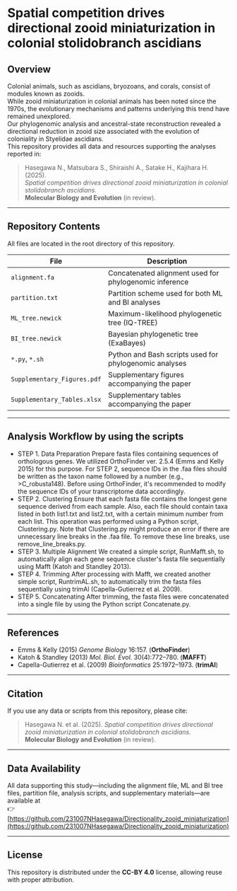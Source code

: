# Spatial competition drives directional zooid miniaturization in colonial stolidobranch ascidians

## Overview
Colonial animals, such as ascidians, bryozoans, and corals, consist of modules known as zooids.  
While zooid miniaturization in colonial animals has been noted since the 1970s, the evolutionary mechanisms and patterns underlying this trend have remained unexplored.  
Our phylogenomic analysis and ancestral-state reconstruction revealed a directional reduction in zooid size associated with the evolution of coloniality in Styelidae ascidians.  
This repository provides all data and resources supporting the analyses reported in:

> Hasegawa N., Matsubara S., Shiraishi A., Satake H., Kajihara H. (2025).  
> *Spatial competition drives directional zooid miniaturization in colonial stolidobranch ascidians.*  
> **Molecular Biology and Evolution** (in review).

---

## Repository Contents
All files are located in the root directory of this repository.

| File | Description |
|------|--------------|
| `alignment.fa` | Concatenated alignment used for phylogenomic inference |
| `partition.txt` | Partition scheme used for both ML and BI analyses |
| `ML_tree.newick` | Maximum-likelihood phylogenetic tree (IQ-TREE) |
| `BI_tree.newick` | Bayesian phylogenetic tree (ExaBayes) |
| `*.py`, `*.sh` | Python and Bash scripts used for phylogenomic analyses |
| `Supplementary_Figures.pdf` | Supplementary figures accompanying the paper |
| `Supplementary_Tables.xlsx` | Supplementary tables accompanying the paper |

---

## Analysis Workflow by using the scripts
- STEP 1. Data Preparation Prepare fasta files containing sequences of orthologous genes. We utilized OrthoFinder ver. 2.5.4 (Emms and Kelly 2015) for this purpose. For STEP 2, sequence IDs in the .faa files should be written as the taxon name followed by a number (e.g., >C_robusta148). Before using OrthoFinder, it's recommended to modify the sequence IDs of your transcriptome data accordingly.
- STEP 2. Clustering Ensure that each fasta file contains the longest gene sequence derived from each sample. Also, each file should contain taxa listed in both list1.txt and list2.txt, with a certain minimum number from each list. This operation was performed using a Python script, Clustering.py. Note that Clustering.py might produce an error if there are unnecessary line breaks in the .faa file. To remove these line breaks, use remove_line_breaks.py.
- STEP 3. Multiple Alignment We created a simple script, RunMafft.sh, to automatically align each gene sequence cluster's fasta file sequentially using Mafft (Katoh and Standley 2013).
- STEP 4. Trimming After processing with Mafft, we created another simple script, RuntrimAL.sh, to automatically trim the fasta files sequentially using trimAl (Capella-Gutierrez et al. 2009).
- STEP 5. Concatenating After trimming, the fasta files were concatenated into a single file by using the Python script Concatenate.py.

---

## References
- Emms & Kelly (2015) *Genome Biology* 16:157. (**OrthoFinder**)  
- Katoh & Standley (2013) *Mol. Biol. Evol.* 30(4):772–780. (**MAFFT**)  
- Capella-Gutierrez et al. (2009) *Bioinformatics* 25:1972–1973. (**trimAl**)  

---

## Citation
If you use any data or scripts from this repository, please cite:  
> Hasegawa N. et al. (2025). *Spatial competition drives directional zooid miniaturization in colonial stolidobranch ascidians.*  
> **Molecular Biology and Evolution** (in review).

---

## Data Availability
All data supporting this study—including the alignment file, ML and BI tree files, partition file, analysis scripts, and supplementary materials—are available at  
👉 [https://github.com/231007NHasegawa/Directionality_zooid_miniaturization](https://github.com/231007NHasegawa/Directionality_zooid_miniaturization)

---

## License
This repository is distributed under the **CC-BY 4.0** license, allowing reuse with proper attribution.
